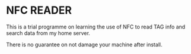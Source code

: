 NFC READER
=========

This is a trial programme on learning the use of NFC to read TAG info and search data from my home server.

There is no guarantee on not damage your machine after install.
